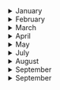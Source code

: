
<details><summary>January</summary>

##### 3-01-2021
* [How a Zen Buddhist Monk and Hospital Chaplain Spends His Sundays](https://www.nytimes.com/2021/01/01/nyregion/coronavirus-hospital-chaplain-buddhism.html) #death #buddhism #zen #palliative_care

##### 10-01-2021
* [I Think Beethoven Encoded His Deafness in His Music](https://www.nytimes.com/2020/12/27/arts/music/beethoven-hearing-loss-deafness.html) #music #insight #Beethoven #health

##### 14-01-2021
* [How Bad Is Your Spotify? Our sophisticated A.I. judges your awful taste in music.](https://pudding.cool/2020/12/judge-my-spotify/) #spotify #ai #data_visualization #data #music

#### 21-01-2021
* [A Nepali Team Just Made the First Winter Ascent of K2](https://www.outsideonline.com/2420319/k2-first-winter-ascent) #K2 #mountain #ascent #mountaineering #outside

#### 22-01-2021
* [The pandemic is showing us which friendships are worth keeping](https://www.washingtonpost.com/lifestyle/2021/01/22/friends-pandemic-casual-pod-social-circle/) #friendship #insight #disease #relationships

#### 26-01-2021
* [The Strange Brain of the World’s Greatest Solo Climber](https://nautil.us/issue/39/sport/the-strange-brain-of-the-worlds-greatest-solo-climber) #science #mountain #ascent #mountaineering #climber #brain #amygdala

#### 30-01-2021
* [Las abuelas, motor de la evolución humana](https://www.rtve.es/alacarta/audios/a-hombros-de-gigantes/hombros-gigantes-abuelas-motor-evolucion-humana-gripe-asoma-valor-del-fracaso-ciencia-hormonas-vegetales-contra-insectos-manuel-andres-del-rio-sabio-ilustrado-07-05-20/5616108/) #insight #science #evolution #msocial_sciences #abuela
</p>
</details>

<details><summary>February</summary>
  
#### 1-02-2021
* [Have You Considered the Benefits of Crying?](https://www.nytimes.com/2020/07/28/opinion/tears-teacher-crying-japan.html) #japan #health #insight

#### 2-02-2021
* [Has Tech Destroyed Society?](https://www.wired.com/story/a-25-year-old-bet-comes-due-has-tech-destroyed-society/#intcid=recommendations_wired-right-rail-vidi-experiment_318e115b-90d3-4384-8364-6ffc8652c3b0_popular4-1) #society #insight #wired

#### 6-02-2021
* [The Dyatlov Pass mystery](https://www.bbc.co.uk/news/extra/SoLiOdJyCK/mystery_of_dyatlov_pass) #mountain #death #science #mystery #nature
* [9 Russian Adventurers Mysteriously Froze to Death. A New Theory Explains Why](https://www.wired.com/story/dyatlov-pass-incident-slab-avalanche/) #wired #science #mystery #mountain

#### 19-02-2021
* [How Much Exercise Do You Need for Better Heart Health?](https://www.nytimes.com/2021/02/17/well/move/exercise-heart-health.html?action=click&algo=top_conversion&block=editors_picks_recirc&fellback=true&imp_id=158503821&impression_id=26f44d60-725a-11eb-972d-172592e47911&index=0&pgtype=Article&region=footer&req_id=553312979&surface=home-featured&variant=2_use) #health #science

#### 23-02-2021
* [Future Vaccines Depend on Test Subjects in Short Supply: Monkeys](https://www.nytimes.com/2021/02/23/business/covid-vaccine-monkeys.html) #health #death #science #nytimes #nature #paradox
</p>
</details>

<details><summary>March</summary>

#### 3-03-2021
* [He Was Born Into Slavery, but Achieved Musical Stardom](https://www.nytimes.com/2021/03/03/arts/music/thomas-wiggins-blind-tom-piano.html?action=click&module=Well&pgtype=Homepage&section=Music) #music #blindness #piano #artist #slavery #history #historical

#### 4-03-2021
* [Vertical farms nailed tiny salads. Now they need to feed the world](https://www.wired.co.uk/article/vertical-farms) #wired #economics #food #nature #insight

#### 7-03-2021
* [How to be an Atheist in Medieval Europe](https://www.youtube.com/watch?v=Eb5mYqnKFlI&ab_channel=GreshamCollege) #lecturer #religion #atheism #middle_ages

#### 12-03-2021
* [The Creativity of ADHD](https://www.scientificamerican.com/article/the-creativity-of-adhd/) #science #creativity #disorder #health

#### 16-03-2021
* [The Victims of Agent Orange the U.S. Has Never Acknowledged](https://www.nytimes.com/2021/03/16/magazine/laos-agent-orange-vietnam-war.html) #science #vietnam #disorder #health #disease #war

#### 21-03-2021
* [How 'research architecture' is redefining art](https://www.theguardian.com/artanddesign/2019/jan/06/research-architecture-redefining-art-goldsmiths-london) #reconstruction #forensic #photogrammetry #journalism #investigation #documentary #research

#### 28-03-2021
* [Our digitized world hasn’t just changed how we listen to music](https://www.nytimes.com/interactive/2021/03/14/opinion/pop-music-songwriting.html) #music #insight #history

#### 30-03-2021
* [How mRNA Technology Could Change the World](https://www.theatlantic.com/ideas/archive/2021/03/how-mrna-technology-could-change-world/618431/) #science

</p>
</details>
<details><summary>April</summary>

#### 14-04-2021
* [Cells That ‘Taste’ Danger Set Off Immune Responses](https://www.quantamagazine.org/tuft-cells-that-taste-danger-set-off-immune-responses-20191115/) #disease #health #autoimmune #xi'am

#### 16-04-2021
* [Married to the job: how a long-hours working culture keeps people single and lonely](https://www.theguardian.com/lifeandstyle/2021/apr/15/married-job-long-hours-working-culture-single-lonely-love) #insight #health #work #society #sociology

#### 22-04-2021
* [The Biology of Grief](https://www.nytimes.com/2021/04/22/well/what-happens-in-the-body-during-grief.html) #insight #health #life #society #sociology #death
</p>
</details>
<details><summary>May</summary>
  
#### 11-05-2021
* [The Price They Pay for Your Perfect Vacation Photo](https://www.nytimes.com/2021/05/11/science/tourists-turtles-sharks-photography.html) #insight #health #life #society #sociology #death

#### 14-05-2021
* [La sociedad anestesiada por la fobia al dolor](https://www.pagina12.com.ar/339323-la-sociedad-anestesiada-por-la-fobia-al-dolor) #insight #health #life #society #sociology #pain #dolor

#### 15-05-2021
* [Why we like the music we do](https://news.mit.edu/2016/music-tastes-cultural-not-hardwired-brain-0713) #insight #music #culture #society #sociology

#### 19-05-2021
* [Music in the brain](https://news.mit.edu/2015/neural-population-music-brain-1216) #insight #music #culture #society #MRI #brain #scan
  
#### 24-05-2021
* [The death of the universe](https://www.youtube.com/watch?v=BGNN7hK1rfA&ab_channel=TEDTEDVerificada) #insight #science #universe #society 

</p>
</details>
<details><summary>July</summary>

#### 14-07-2021
* [Reverse Engineering the source code of the BioNTech/Pfizer SARS-CoV-2 Vaccine](https://berthub.eu/articles/posts/reverse-engineering-source-code-of-the-biontech-pfizer-vaccine/) #insight #health #bio-hacking #reverse_engineering #SARS-CoV-2

#### 16-07-2021
* [What Ever Happened to IBM’s Watson?](https://www.nytimes.com/2021/07/16/technology/what-happened-ibm-watson.html) #insight #health #watson #IBM #technology

#### 19-07-2021
* [The U.S. Navy Tried to Turn Whale Songs Into Secret Code](https://www.thedrive.com/the-war-zone/8778/the-u-s-navy-tried-to-turn-whale-songs-into-secret-code) #war #whale #cryptography #code #intelligence
  
#### 24-07-2021
* [It’s Never Too Late to Play the Cello](https://www.nytimes.com/2021/07/20/arts/adult-cello-lessons.html?action=click&module=card&pageType=theWeekenderLink) #music #health

#### 25-07-2021
* [Should rivers have the same rights as people?](https://www.theguardian.com/environment/2021/jul/25/rivers-around-the-world-rivers-are-gaining-the-same-legal-rights-as-people) #river #environment #insight #the_guardian
  
#### 28-07-2021
* [The Mathematics of musical composition](https://www.gresham.ac.uk/lectures-and-events/maths-music) #music #mathematics #composition #patterns
</p>
</details>

<details><summary>August</summary>
  
#### 02-08-2021
  * [Why are our cities built for 6ft-tall men? The female architects who fought back](https://www.theguardian.com/artanddesign/2021/may/19/why-are-our-cities-built-for-6ft-tall-men-the-female-architects-who-fought-back) #architecture #design #insight #patterns

#### 05-08-2021
  * [Dallas Oberholzer: the 46-year-old Olympic skateboarder who fended off a jaguar](https://www.theguardian.com/sport/2021/aug/05/dallas-oberholzer-the-46-year-old-olympic-skateboarder-that-fended-off-a-jaguar) #insight #skate #history-life
  
#### 07-08-2021
  * [How Le Corbusier Became Big in Japan](https://www.nytimes.com/2018/08/08/t-magazine/le-corbusier-japan-modernism.html?action=click&module=RelatedLinks&pgtype=Article) #architecture #insight #corbusier

#### 26-08-2021
  * [Our brains exist in a state of “controlled hallucination”](https://www.technologyreview.com/2021/08/25/1032121/brains-controlled-hallucination/) #insight #science #brain #cognition

#### 30-08-2021
  * [What’s Better, a Prize or a Patent?](https://www.nytimes.com/2021/08/30/opinion/elon-musk-prize-patent.html) #insight #invention #ideas 
</p>
</details>
<details><summary>September</summary>
  
#### 06-09-2021
  * [Steven Pinker Thinks Your Sense of Imminent Doom Is Wrong](https://www.nytimes.com/interactive/2021/09/06/magazine/steven-pinker-interview.html) #insight #doom #perception

#### 12-09-2021
  * [The Mental Benefits of Being Terrible at Something](https://www.outsideonline.com/health/wellness/80-20-rule-beginner-mastery-benefits/) #insight #ideas #perception

#### 13-09-2021
  * [This is what happens when you see the face of someone you love](https://www.technologyreview.com/2021/08/25/1031451/brain-scientific-response-love/) #science #love #MIT
  
### 30-09-2021
  * [Classical musicians suffer for their art](https://www.latimes.com/entertainment/arts/culture/la-et-cm-musician-pain-20130804-story.html) #health #music #insight 
</p>
</details>
<details><summary>September</summary>
